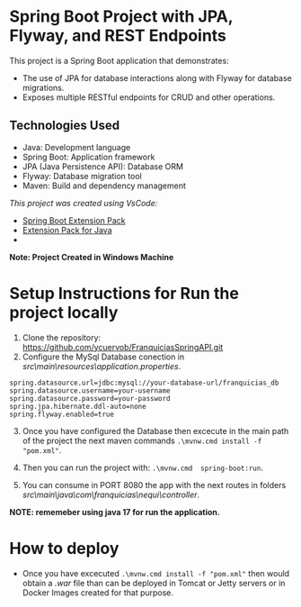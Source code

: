 # Spring Boot Project with JPA, Flyway, and REST Endpoints

This project is a Spring Boot application that demonstrates:

* The use of JPA for database interactions along with Flyway for database migrations.
* Exposes multiple RESTful endpoints for CRUD and other operations.

## Technologies Used

* Java: Development language
* Spring Boot: Application framework
* JPA (Java Persistence API): Database ORM
* Flyway: Database migration tool
* Maven: Build and dependency management

*This project was created using VsCode:* 
- [Spring Boot Extension Pack](https://marketplace.visualstudio.com/items?itemName=vmware.vscode-boot-dev-pack)
- [Extension Pack for Java](https://marketplace.visualstudio.com/items?itemName=vscjava.vscode-java-pack)
- 

**Note: Project Created in Windows Machine**

# Setup Instructions for Run the project locally

1. Clone the repository: https://github.com/ycuervob/FranquiciasSpringAPI.git
2. Configure the MySql Database conection in _src\main\resources\application.properties_.

```
spring.datasource.url=jdbc:mysql://your-database-url/franquicias_db
spring.datasource.username=your-username
spring.datasource.password=your-password
spring.jpa.hibernate.ddl-auto=none
spring.flyway.enabled=true
```

3. Once you have configured the Database then excecute in the main path of the project the next maven commands `.\mvnw.cmd install -f "pom.xml"`.

4. Then you can run the project with: `.\mvnw.cmd  spring-boot:run`.

5. You can consume in PORT 8080 the app with the next routes in folders _src\main\java\com\franquicias\nequi\controller_.

**NOTE: rememeber using java 17 for run the application.**

# How to deploy

* Once you have excecuted `.\mvnw.cmd install -f "pom.xml"` then would obtain a *.war* file than can be deployed in Tomcat or Jetty servers or in Docker Images created for that purpose.